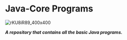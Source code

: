 # Java-Core Programs
![rKU8iR89_400x400](https://user-images.githubusercontent.com/65389514/133842457-88184da6-8a20-45db-83fb-fc9b7d850ee4.png)

<b><i>A repository that contains all  the basic Java programs.</b></i>
